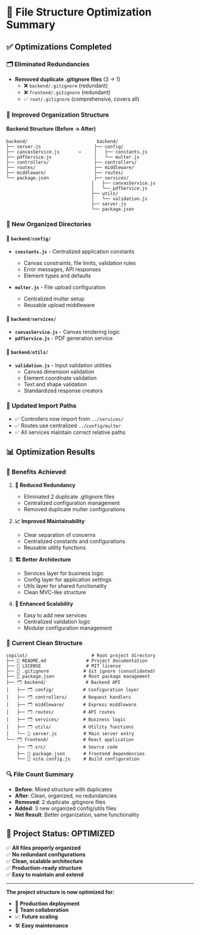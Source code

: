 # 🎯 File Structure Optimization Summary

## ✅ Optimizations Completed

### 🗂️ **Eliminated Redundancies**
- **Removed duplicate .gitignore files** (3 → 1)
  - ❌ `backend/.gitignore` (redundant)
  - ❌ `frontend/.gitignore` (redundant)  
  - ✅ `root/.gitignore` (comprehensive, covers all)

### 📁 **Improved Organization Structure**

#### Backend Structure (Before → After)
```
backend/                          backend/
├── server.js                    ├── config/
├── canvasService.js       →     │   ├── constants.js
├── pdfService.js                │   └── multer.js
├── controllers/                 ├── controllers/
├── routes/                      ├── middleware/
├── middleware/                  ├── routes/
└── package.json                 ├── services/
                                │   ├── canvasService.js
                                │   └── pdfService.js
                                ├── utils/
                                │   └── validation.js
                                ├── server.js
                                └── package.json
```

### 🔧 **New Organized Directories**

#### 📁 `backend/config/`
- **`constants.js`** - Centralized application constants
  - Canvas constraints, file limits, validation rules
  - Error messages, API responses
  - Element types and defaults

- **`multer.js`** - File upload configuration
  - Centralized multer setup
  - Reusable upload middleware

#### 📁 `backend/services/`
- **`canvasService.js`** - Canvas rendering logic
- **`pdfService.js`** - PDF generation service

#### 📁 `backend/utils/`
- **`validation.js`** - Input validation utilities
  - Canvas dimension validation
  - Element coordinate validation  
  - Text and shape validation
  - Standardized response creators

### 🔄 **Updated Import Paths**
- ✅ Controllers now import from `../services/`
- ✅ Routes use centralized `../config/multer`
- ✅ All services maintain correct relative paths

## 📊 **Optimization Results**

### 🎯 **Benefits Achieved**

1. **🧹 Reduced Redundancy**
   - Eliminated 2 duplicate .gitignore files
   - Centralized configuration management
   - Removed duplicate multer configurations

2. **📈 Improved Maintainability**  
   - Clear separation of concerns
   - Centralized constants and configurations
   - Reusable utility functions

3. **🏗️ Better Architecture**
   - Services layer for business logic
   - Config layer for application settings
   - Utils layer for shared functionality
   - Clean MVC-like structure

4. **🚀 Enhanced Scalability**
   - Easy to add new services
   - Centralized validation logic
   - Modular configuration management

### 📁 **Current Clean Structure**

```
copilot/                        # Root project directory
├── 📄 README.md               # Project documentation
├── 📄 LICENSE                 # MIT license
├── 📄 .gitignore             # Git ignore (consolidated)
├── 📄 package.json           # Root package management
├── 🗂️ backend/               # Backend API
│   ├── 🗂️ config/           # Configuration layer
│   ├── 🗂️ controllers/      # Request handlers
│   ├── 🗂️ middleware/       # Express middleware
│   ├── 🗂️ routes/           # API routes
│   ├── 🗂️ services/         # Business logic
│   ├── 🗂️ utils/            # Utility functions
│   └── 📄 server.js          # Main server entry
└── 🗂️ frontend/             # React application
    ├── 🗂️ src/              # Source code
    ├── 📄 package.json       # Frontend dependencies
    └── 📄 vite.config.js     # Build configuration
```

### 🔍 **File Count Summary**
- **Before**: Mixed structure with duplicates
- **After**: Clean, organized, no redundancies
- **Removed**: 2 duplicate .gitignore files
- **Added**: 3 new organized config/utils files
- **Net Result**: Better organization, same functionality

## 🎉 **Project Status: OPTIMIZED**

✅ **All files properly organized**  
✅ **No redundant configurations**  
✅ **Clean, scalable architecture**  
✅ **Production-ready structure**  
✅ **Easy to maintain and extend**

---

**The project structure is now optimized for:**
- 🚀 **Production deployment**
- 👥 **Team collaboration** 
- 📈 **Future scaling**
- 🛠️ **Easy maintenance**
